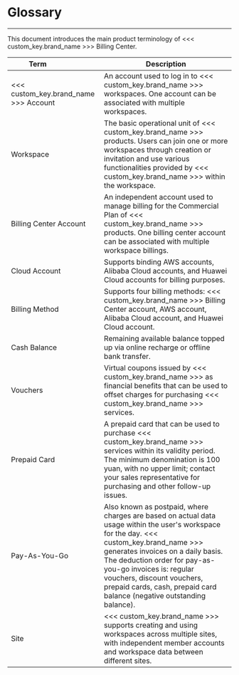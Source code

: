 # Glossary
---

This document introduces the main product terminology of <<< custom_key.brand_name >>> Billing Center.

| <div style="width: 120px">Term </div>              | Description                                                         |
| ------------------ | ------------------------------------------------------------ |
| <<< custom_key.brand_name >>> Account         | An account used to log in to <<< custom_key.brand_name >>> workspaces. One account can be associated with multiple workspaces. |
| Workspace           | The basic operational unit of <<< custom_key.brand_name >>> products. Users can join one or more workspaces through creation or invitation and use various functionalities provided by <<< custom_key.brand_name >>> within the workspace. |
| Billing Center Account | An independent account used to manage billing for the Commercial Plan of <<< custom_key.brand_name >>> products. One billing center account can be associated with multiple workspace billings. |
| Cloud Account             | Supports binding AWS accounts, Alibaba Cloud accounts, and Huawei Cloud accounts for billing purposes. |
| Billing Method           | Supports four billing methods: <<< custom_key.brand_name >>> Billing Center account, AWS account, Alibaba Cloud account, and Huawei Cloud account. |
| Cash Balance           | Remaining available balance topped up via online recharge or offline bank transfer.                 |
| Vouchers         | Virtual coupons issued by <<< custom_key.brand_name >>> as financial benefits that can be used to offset charges for purchasing <<< custom_key.brand_name >>> services.       |
| Prepaid Card         | A prepaid card that can be used to purchase <<< custom_key.brand_name >>> services within its validity period. The minimum denomination is 100 yuan, with no upper limit; contact your sales representative for purchasing and other follow-up issues.       |
| Pay-As-You-Go           | Also known as postpaid, where charges are based on actual data usage within the user's workspace for the day. <<< custom_key.brand_name >>> generates invoices on a daily basis. The deduction order for pay-as-you-go invoices is: regular vouchers, discount vouchers, prepaid cards, cash, prepaid card balance (negative outstanding balance). |
| Site         | <<< custom_key.brand_name >>> supports creating and using workspaces across multiple sites, with independent member accounts and workspace data between different sites. |